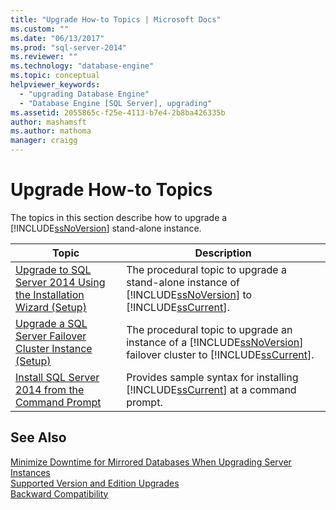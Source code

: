 ```yaml
---
title: "Upgrade How-to Topics | Microsoft Docs"
ms.custom: ""
ms.date: "06/13/2017"
ms.prod: "sql-server-2014"
ms.reviewer: ""
ms.technology: "database-engine"
ms.topic: conceptual
helpviewer_keywords: 
  - "upgrading Database Engine"
  - "Database Engine [SQL Server], upgrading"
ms.assetid: 2055865c-f25e-4113-b7e4-2b8ba426335b
author: mashamsft
ms.author: mathoma
manager: craigg
---
```

# Upgrade How-to Topics
  The topics in this section describe how to upgrade a [!INCLUDE[ssNoVersion](../../includes/ssnoversion-md.md)] stand-alone instance.  
  
|Topic|Description|  
|-----------|-----------------|  
|[Upgrade to SQL Server 2014 Using the Installation Wizard &#40;Setup&#41;](../../database-engine/install-windows/upgrade-sql-server-using-the-installation-wizard-setup.md)|The procedural topic to upgrade a stand-alone instance of [!INCLUDE[ssNoVersion](../../includes/ssnoversion-md.md)] to [!INCLUDE[ssCurrent](../../includes/sscurrent-md.md)].|  
|[Upgrade a SQL Server Failover Cluster Instance &#40;Setup&#41;](../failover-clusters/windows/upgrade-a-sql-server-failover-cluster-instance-setup.md)|The procedural topic to upgrade an instance of a [!INCLUDE[ssNoVersion](../../includes/ssnoversion-md.md)] failover cluster to [!INCLUDE[ssCurrent](../../includes/sscurrent-md.md)].|  
|[Install SQL Server 2014 from the Command Prompt](../../database-engine/install-windows/install-sql-server-from-the-command-prompt.md)|Provides sample syntax for installing [!INCLUDE[ssCurrent](../../includes/sscurrent-md.md)] at a command prompt.|  
  
## See Also  
 [Minimize Downtime for Mirrored Databases When Upgrading Server Instances](../../database-engine/database-mirroring/upgrading-mirrored-instances.md)   
 [Supported Version and Edition Upgrades](../../database-engine/install-windows/supported-version-and-edition-upgrades.md)   
 [Backward Compatibility](../../../2014/getting-started/backward-compatibility.md)  
  
  
